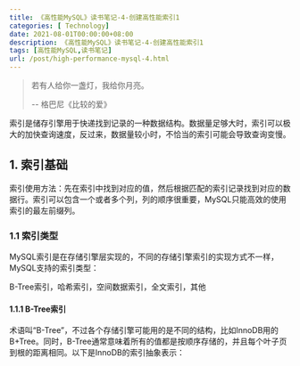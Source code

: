 ```yaml
---
title: 《高性能MySQL》读书笔记-4-创建高性能索引1
categories: [ Technology]
date: 2021-08-01T00:00:00+08:00
description: 《高性能MySQL》读书笔记-4-创建高性能索引1
tags: [高性能MySQL,读书笔记]
url: /post/high-performance-mysql-4.html
---
```





>  若有人给你一盏灯，我给你月亮。
>
> -- 格巴尼《比较的爱》

<!-- more -->

索引是储存引擎用于快递找到记录的一种数据结构。数据量足够大时，索引可以极大的加快查询速度，反过来，数据量较小时，不恰当的索引可能会导致查询变慢。

## 1. 索引基础  

索引使用方法：先在索引中找到对应的值，然后根据匹配的索引记录找到对应的数据行。索引可以包含一个或者多个列，列的顺序很重要，MySQL只能高效的使用索引的最左前缀列。

### 1.1 索引类型

MySQL索引是在存储引擎层实现的，不同的存储引擎索引的实现方式不一样，MySQL支持的索引类型：

B-Tree索引，哈希索引，空间数据索引，全文索引，其他

#### 1.1.1 B-Tree索引

术语叫“B-Tree”，不过各个存储引擎可能用的是不同的结构，比如InnoDB用的B+Tree。同时，B-Tree通常意味着所有的值都是按顺序存储的，并且每个叶子页到根的距离相同。以下是InnoDB的索引抽象表示：
